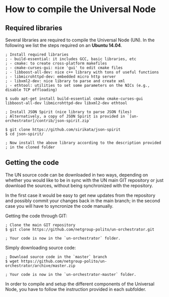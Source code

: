 # How to compile the Universal Node

## Required libraries

Several libraries are required to compile the Universal Node (UN).
In the following we list the steps required on an **Ubuntu 14.04**.

	; Install required libraries
	; - build-essential: it includes GCC, basic libraries, etc
	; - cmake: to create cross-platform makefiles
	; - cmake-curses-gui: nice 'gui' to edit cmake files
	; - libboost-all-dev: nice c++ library with tons of useful functions
	; - libmicrohttpd-dev: embedded micro http server
	; - libxml2-dev: nice library to parse and create xml
	; - ethtool: utilities to set some parameters on the NICs (e.g., disable TCP offloading)
	
	$ sudo apt-get install build-essential cmake cmake-curses-gui libboost-all-dev libmicrohttpd-dev libxml2-dev ethtool
	
	; Install JSON Spirit (nice library to parse JSON files)
	; Alternatively, a copy of JSON Spirit is provided in `[un-orchestrator]/contrib/json-spirit.zip`
	
	$ git clone https://github.com/sirikata/json-spirit
	$ cd json-spirit/

	; Now install the above library according to the description provided
	; in the cloned folder


## Getting the code

The UN source code can be downloaded in two ways, depending on whether
you would like to be in sync with the UN main GIT repository or just 
download the sources, without being synchronized with the repository.

In the first case it would be easy to get new updates from the repository
and possibly commit your changes back in the main branch; in the second
case you will have to syncronize the code manually.

Getting the code through GIT:

	; Clone the main GIT repository
	$ git clone https://github.com/netgroup-polito/un-orchestrator.git
	
	; Your code is now in the `un-orchestrator` folder.

Simply downloading source code:

	; Download source code in the `master` branch
	$ wget https://github.com/netgroup-polito/un-orchestrator/archive/master.zip
	
	; Your code is now in the `un-orchestrator-master` folder.

In order to compile and setup the different components of the Universal Node,
you have to follow the instruction provided in each subfolder.


